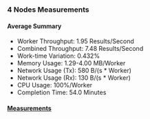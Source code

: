 ### 4 Nodes Measurements

#### Average Summary

- Worker Throughput: 1.95 Results/Second
- Combined Throughput: 7.48 Results/Second
- Work-time Variation: 0.432%
- Memory Usage: 1.29-4.00 MB/Worker
- Network Usage (Tx): 580 B/(s * Worker)
- Network Usage (Rx): 130 B/(s * Worker)
- CPU Usage: 100%/Worker
- Completion Time: 54.0 Minutes

#### [Measurements](https://snapshots.raintank.io/dashboard/snapshot/Q02Cjo4UK3EfHQj9F21N44mJaP1joFPW)